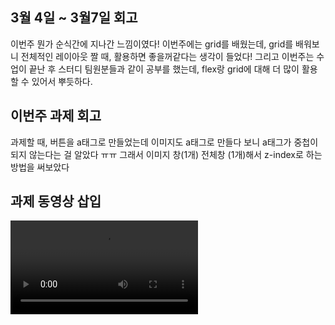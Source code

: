 <!-- 회고 -->

## 3월 4일 ~ 3월7일 회고

이번주 뭔가 순식간에 지나간 느낌이였다!
이번주에는 grid를 배웠는데, grid를 배워보니 전체적인 레이아웃 짤 때, 활용하면 좋을꺼같다는 생각이 들었다!
그리고 이번주는 수업이 끝난 후 스터디 팀원분들과 같이 공부를 했는데, flex랑 grid에 대해 더 많이 활용할 수 있어서 뿌듯하다.

## 이번주 과제 회고

과제할 때, 버튼을 a태그로 만들었는데 이미지도 a태그로 만들다 보니 a태그가 중첩이 되지 않는다는 걸 알았다 ㅠㅠ
그래서 이미지 창(1개) 전체창 (1개)해서 z-index로 하는 방법을 써보았다

## 과제 동영상 삽입

<video controls>
  <source src="./products/apple과제동영상.mov" type="video/mp4">
</video>
